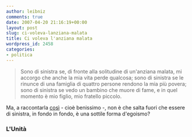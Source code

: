 ```yaml
---
author: leibniz
comments: true
date: 2007-04-20 21:16:19+00:00
layout: post
slug: ci-voleva-lanziana-malata
title: Ci voleva l'anziana malata
wordpress_id: 2458
categories:
- politica
---
```


> Sono di sinistra se, di fronte alla solitudine di un'anziana malata, mi accorgo che anche la mia vita perde qualcosa; sono di sinistra se le rinunce di una famiglia di quattro persone rendono la mia più povera; sono di sinistra se vedo un bambino che muore di fame, e in quel momento è mio figlio, mio fratello piccolo.


Ma, a raccontarla [così](http://www.unita.it/view.asp?IDcontent=65324) - cioè benissimo -, non è che salta fuori che essere di sinistra, in fondo in fondo, è una sottile forma d'egoismo?


### L'Unità
